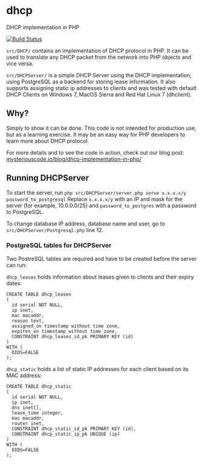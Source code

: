 # dhcp
DHCP implementation in PHP

[![Build Status](https://travis-ci.org/pbudzon/dhcp-php.svg?branch=master)](https://travis-ci.org/pbudzon/dhcp-php)

`src/DHCP/` contains an implementation of DHCP protocol in PHP. It can be used to translate any DHCP packet from the 
network into PHP objects and vice versa.

`src/DHCPServer/` is a simple DHCP Server using the DHCP implementation, using PostgreSQL as a backend for storing
lease information. It also supports assigning static ip addresses to clients and was tested with default DHCP Clients
on Windows 7, MacOS Sierra and Red Hat Linux 7 (dhclient).

## Why?

Simply to show it can be done. This code is not intended for production use, but as a learning exercise. It may be
 an easy way for PHP developers to learn more about DHCP protocol.
 
For more details and to see the code in action, check out our blog post: [mysteriouscode.io/blog/dhcp-implementation-in-php/](https://mysteriouscode.io/blog/dhcp-implementation-in-php/)

## Running DHCPServer

To start the server, run `php src/DHCPServer/server.php serve x.x.x.x/y password_to_postgresql`
Replace `x.x.x.x/y` with an IP and mask for the server (for example, 10.0.0.0/25) and `password_to_postgres` with
a password to PostgreSQL. 

To change database IP address, database name and user, go to `src/DHCPServer/Postgresql.php` line 12.

### PostgreSQL tables for DHCPServer

Two PostreSQL tables are required and have to be created before the server can run:

`dhcp_leases` holds information about leases given to clients and their expiry dates:

```
CREATE TABLE dhcp_leases
(
  id serial NOT NULL,
  ip inet,
  mac macaddr,
  reason text,
  assigned_on timestamp without time zone,
  expires_on timestamp without time zone,
  CONSTRAINT dhcp_leases_id_pk PRIMARY KEY (id)
)
WITH (
  OIDS=FALSE
);

```

`dhcp_static` holds a list of static IP addresses for each client based on its MAC address:

```
CREATE TABLE dhcp_static
(
  id serial NOT NULL,
  ip inet,
  dns inet[],
  lease_time integer,
  mac macaddr,
  router inet,
  CONSTRAINT dhcp_static_id_pk PRIMARY KEY (id),
  CONSTRAINT dhcp_static_ip_pk UNIQUE (ip)
)
WITH (
  OIDS=FALSE
);

```